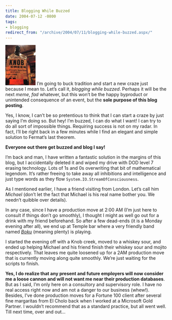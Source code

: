 ```yaml
---
title: Blogging While Buzzed
date: 2004-07-12 -0800
tags:
- blogging
redirect_from: "/archive/2004/07/11/blogging-while-buzzed.aspx/"
---
```


![](/images/knobcreek.jpg) I’m going to buck tradition and start a new
craze just because I mean to. Let’s call it, *blogging while buzzed*.
Perhaps it will be the next *meme*, *fad* whatever, but this won’t be
the happy byproduct or unintended consequence of an event, but the
**sole purpose of this blog posting**.

Yes, I know, I can’t be so pretentious to think that I can start a craze
by just saying I’m doing so. But hey! I’m buzzed, I can do what I want!
I can try to do all sort of impossible things. Requiring success is not
on my radar. In fact, I’ll be right back in a few minutes while I find
an elegant and simple solution to Fermat’s last theorem.

**Everyone out there get buzzed and blog I say!**

I’m back and man, I have written a fantastic solution in the margins of
this blog, but I accidentally deleted it and wiped my drive with DOD
level 7 erasing technology. Lots of 1s and 0s overwriting that bit of
mathematical legendom. It’s rather freeing to take away all inhibitions
and intelligence and just type words as they flow
`System.IO.StreamOfConsciousness`.

As I mentioned earlier, I have a friend visiting from London. Let’s call
him *Michael* (don’t let the fact that Michael is his real name bother
you. We needn’t quibble over details).

In any case, since I have a production move at 2:00 AM (I’m just here to
consult if things don’t go smoothly), I thought I might as well go out
for a drink with my friend beforehand. So after a few dead-ends (it is a
Monday evening after all), we end up at Temple bar where a very friendly
band named *[Boku](http://www.bokulive.com/)* (meaning plenty) is
playing.

I started the evening off with a Knob creek, moved to a whiskey sour,
and ended up helping Michael and his friend finish their whiskey sour
and mojito respectively. That leaves me quite loosened up for a 2AM
production move that is currently moving along quite smoothly. We’re
just waiting for the scripts to finish.

**Yes, I do realize that any present and future employers will now
consider me a loose cannon and will not want me near their production
databases**. But as I said, I’m only here on a consultory and
supervisory role. I have no real access right now and am not a danger to
our business (whew!). Besides, I’ve done production moves for a Fortune
100 client after several fine margaritas from El Cholo back when I
worked at a Microsoft Gold Partner. I wouldn’t recommend that as a
standard practice, but all went well. Till next time, over and out...

